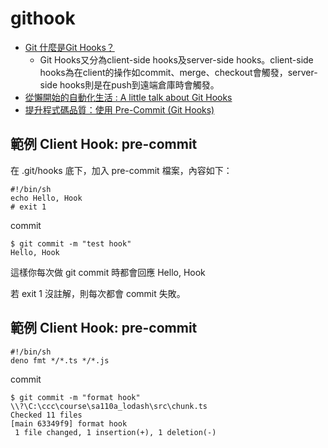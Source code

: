 # githook

* [Git 什麼是Git Hooks？](https://matthung0807.blogspot.com/2021/08/what-is-git-hooks.html)
    * Git Hooks又分為client-side hooks及server-side hooks。client-side hooks為在client的操作如commit、merge、checkout會觸發，server-side hooks則是在push到遠端倉庫時會觸發。
* [從懶開始的自動化生活 : A little talk about Git Hooks](https://ithelp.ithome.com.tw/articles/10239676)
* [提升程式碼品質：使用 Pre-Commit (Git Hooks)](https://mropengate.blogspot.com/2019/08/pre-commit-git-hooks_4.html)


## 範例 Client Hook: pre-commit

在 .git/hooks 底下，加入 pre-commit 檔案，內容如下：

```
#!/bin/sh
echo Hello, Hook
# exit 1
```

commit

```
$ git commit -m "test hook"
Hello, Hook
```

這樣你每次做 git commit 時都會回應 Hello, Hook

若 exit 1 沒註解，則每次都會 commit 失敗。

## 範例 Client Hook: pre-commit

```
#!/bin/sh
deno fmt */*.ts */*.js
```

commit

```
$ git commit -m "format hook"
\\?\C:\ccc\course\sa110a_lodash\src\chunk.ts
Checked 11 files
[main 63349f9] format hook
 1 file changed, 1 insertion(+), 1 deletion(-)
```

